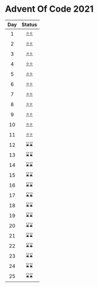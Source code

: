 # Advent Of Code 2021

| Day | Status |
|:---:|:---:|
|  1  |[⭐](01_1.rb)[⭐](01_2.rb)|
|  2  |[⭐](02_1.rb)[⭐](02_2.rb)|
|  3  |[⭐](03_1.rb)[⭐](03_2.rb)|
|  4  |[⭐](04_1.py)[⭐](04_2.py)|
|  5  |[⭐](05_1.py)[⭐](05_2.py)|
|  6  |[⭐](06_1.py)[⭐](06_2.py)|
|  7  |[⭐](07_1.py)[⭐](07_2.py)|
|  8  |[⭐](08_1.rb)[⭐](08_2.rb)|
|  9  |[⭐](09_1.py)[⭐](09_2.py)|
| 10  |[⭐](10_1.rb)[⭐](10_2.rb)|
| 11  |[⭐](11_1.rb)[⭐](11_2.py)|
| 12  |⌛⌛|
| 13  |⌛⌛|
| 14  |⌛⌛|
| 15  |⌛⌛|
| 16  |⌛⌛|
| 17  |⌛⌛|
| 18  |⌛⌛|
| 19  |⌛⌛|
| 20  |⌛⌛|
| 21  |⌛⌛|
| 22  |⌛⌛|
| 23  |⌛⌛|
| 24  |⌛⌛|
| 25  |⌛⌛|

